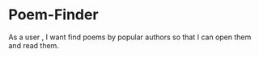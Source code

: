 # Poem-Finder
As a user , I want find poems by popular authors so that I can open them and read them.
